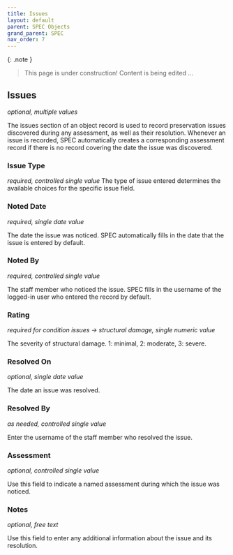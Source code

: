 ```yaml
---
title: Issues
layout: default
parent: SPEC Objects
grand_parent: SPEC
nav_order: 7
---
```


{: .note }
> This page is under construction! 
> Content is being edited ...

## Issues
*optional, multiple values*

The issues section of an object record is used to record preservation issues discovered during any assessment, as well as their resolution. Whenever an issue is recorded, SPEC automatically creates a corresponding assessment record if there is no record covering the date the issue was discovered.

### Issue Type
*required, controlled single value*
The type of issue entered determines the available choices for the specific issue field.


### Noted Date
*required, single date value*

The date the issue was noticed. SPEC automatically fills in the date that the issue is entered by default.

### Noted By
*required, controlled single value*

The staff member who noticed the issue. SPEC fills in the username of the logged-in user who entered the record by default.

### Rating
*required for condition issues -> structural damage,  single numeric value*

The severity of structural damage. 1: minimal, 2: moderate, 3: severe.

### Resolved On
*optional, single date value*

The date an issue was resolved.

### Resolved By
*as needed, controlled single value*

Enter the username of the staff member who resolved the issue.

### Assessment
*optional, controlled single value*

Use this field to indicate a named assessment during which the issue was noticed.

### Notes
*optional, free text*

Use this field to enter any additional information about the issue and its resolution.
